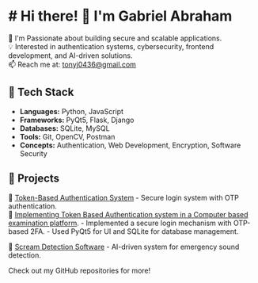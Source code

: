 # # Hi there! 👋 I'm Gabriel Abraham  

🚀 I'm Passionate about building secure and scalable applications.  
💡 Interested in authentication systems, cybersecurity, frontend development, and AI-driven solutions.  
📫 Reach me at: [tonyj0436@gmail.com](mailto:tonyj0436@gmail.com)  

## 🔧 Tech Stack  
- **Languages:** Python, JavaScript  
- **Frameworks:** PyQt5, Flask, Django  
- **Databases:** SQLite, MySQL  
- **Tools:** Git, OpenCV, Postman  
- **Concepts:** Authentication, Web Development, Encryption, Software Security  

## 📂 Projects  
🔹 [Token-Based Authentication System](#) - Secure login system with OTP authentication.  
🔹 [Implementing Token Based Authentication system in a Computer based examination platform](#).                - Implemented a secure login mechanism with OTP-based 2FA.                      - Used PyQt5 for UI and SQLite  for database management.

🔹 [Scream Detection Software](#) - AI-driven system for emergency sound detection.  

Check out my GitHub repositories for more!  
